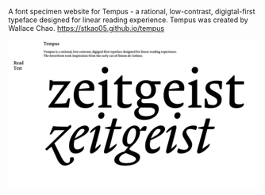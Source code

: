 A font specimen website for Tempus - a rational, low-contrast, digigtal-first typeface designed for linear reading experience. Tempus was created by Wallace Chao.
https://stkao05.github.io/tempus

![screenshot](/screenshot.png?raw=true "website screenshot")
